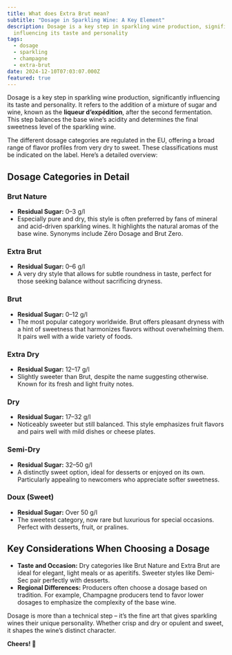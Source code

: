 ```yaml
---
title: What does Extra Brut mean?
subtitle: "Dosage in Sparkling Wine: A Key Element"
description: Dosage is a key step in sparkling wine production, significantly
  influencing its taste and personality
tags:
  - dosage
  - sparkling
  - champagne
  - extra-brut
date: 2024-12-10T07:03:07.000Z
featured: true
---
```


Dosage is a key step in sparkling wine production, significantly influencing its taste and personality. It refers to the addition of a mixture of sugar and wine, known as the **liqueur d’expédition**, after the second fermentation. This step balances the base wine’s acidity and determines the final sweetness level of the sparkling wine.

The different dosage categories are regulated in the EU, offering a broad range of flavor profiles from very dry to sweet. These classifications must be indicated on the label. Here’s a detailed overview:

## **Dosage Categories in Detail**

### **Brut Nature**

- **Residual Sugar:** 0–3 g/l
- Especially pure and dry, this style is often preferred by fans of mineral and acid-driven sparkling wines. It highlights the natural aromas of the base wine. Synonyms include Zéro Dosage and Brut Zero.

### **Extra Brut**

- **Residual Sugar:** 0–6 g/l
- A very dry style that allows for subtle roundness in taste, perfect for those seeking balance without sacrificing dryness.

### **Brut**

- **Residual Sugar:** 0–12 g/l
- The most popular category worldwide. Brut offers pleasant dryness with a hint of sweetness that harmonizes flavors without overwhelming them. It pairs well with a wide variety of foods.

### **Extra Dry**

- **Residual Sugar:** 12–17 g/l
- Slightly sweeter than Brut, despite the name suggesting otherwise. Known for its fresh and light fruity notes.

### **Dry**

- **Residual Sugar:** 17–32 g/l
- Noticeably sweeter but still balanced. This style emphasizes fruit flavors and pairs well with mild dishes or cheese plates.

### **Semi-Dry**

- **Residual Sugar:** 32–50 g/l
- A distinctly sweet option, ideal for desserts or enjoyed on its own. Particularly appealing to newcomers who appreciate softer sweetness.

### **Doux (Sweet)**

- **Residual Sugar:** Over 50 g/l
- The sweetest category, now rare but luxurious for special occasions. Perfect with desserts, fruit, or pralines.

## **Key Considerations When Choosing a Dosage**

- **Taste and Occasion:** Dry categories like Brut Nature and Extra Brut are ideal for elegant, light meals or as aperitifs. Sweeter styles like Demi-Sec pair perfectly with desserts.
- **Regional Differences:** Producers often choose a dosage based on tradition. For example, Champagne producers tend to favor lower dosages to emphasize the complexity of the base wine.

Dosage is more than a technical step – it’s the fine art that gives sparkling wines their unique personality. Whether crisp and dry or opulent and sweet, it shapes the wine’s distinct character.

**Cheers! 🍷**
